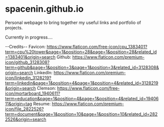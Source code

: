 # spacenin.github.io
Personal webpage to bring together my useful links and portfolio of projects. 

Currently in progress....

--Credits--
Favicon: https://www.flaticon.com/free-icon/cpu_1383401?term=cpu%20tower&page=1&position=28&page=1&position=28&related_id=1383401&origin=search
Github: https://www.flaticon.com/premium-icon/github_3128308?term=github&page=1&position=3&page=1&position=3&related_id=3128308&origin=search
LinkedIn: https://www.flaticon.com/premium-icon/linkedin_3128219?term=linkedin&page=1&position=4&page=1&position=4&related_id=3128219&origin=search
Clemson: https://www.flaticon.com/free-icon/mortarboard_1940611?term=education&page=1&position=4&page=1&position=4&related_id=1940611&origin=tag
Resume: https://www.flaticon.com/premium-icon/file_2822526?term=document&page=1&position=10&page=1&position=10&related_id=2822526&origin=search